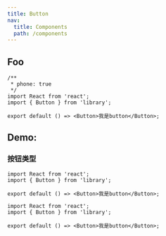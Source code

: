 ```yaml
---
title: Button
nav:
  title: Components
  path: /components
---
```


## Foo

```tsx |  preview
/**
 * phone: true
 */
import React from 'react';
import { Button } from 'library';

export default () => <Button>我是button</Button>;
```

## Demo:

### 按钮类型

```tsx
import React from 'react';
import { Button } from 'library';

export default () => <Button>我是button</Button>;
```

```tsx
import React from 'react';
import { Button } from 'library';

export default () => <Button>我是button</Button>;
```

<API src="./index.tsx"></API>
